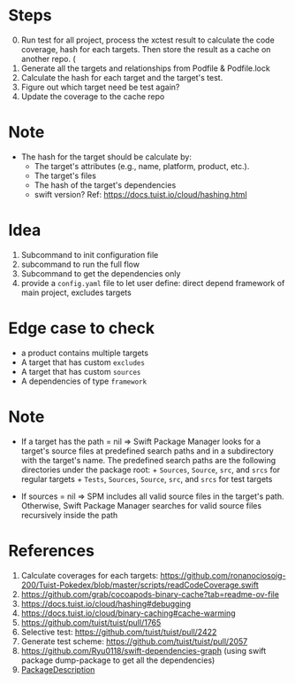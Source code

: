 
# Steps

0. Run test for all project, process the xctest result to calculate the code coverage, hash for each targets. Then store the result as a cache on another repo. (
1. Generate all the targets and relationships from Podfile & Podfile.lock
2. Calculate the hash for each target and the target's test.
3. Figure out which target need be test again?
4. Update the coverage to the cache repo

# Note

- The hash for the target should be calculate by:
  + The target's attributes (e.g., name, platform, product, etc.).
  + The target's files
  + The hash of the target's dependencies
  + swift version?
  Ref: https://docs.tuist.io/cloud/hashing.html

# Idea

1. Subcommand to init configuration file
2. subcommand to run the full flow
3. Subcommand to get the dependencies only
4. provide a `config.yaml` file to let user define: direct depend framework of main project, excludes targets

# Edge case to check

- a product contains multiple targets
- A target that has custom `excludes`
- A target that has custom `sources`
-  A dependencies of type `framework`

# Note

- If a target has the path = nil => Swift Package Manager looks for a target's source files at predefined search paths and in a subdirectory with the target's name.
    The predefined search paths are the following directories under the package root:
        + `Sources`, `Source`, `src`, and `srcs` for regular targets
        + `Tests`, `Sources`, `Source`, `src`, and `srcs` for test targets
        
- If sources = nil => SPM includes all valid source files in the target's path. Otherwise, Swift Package Manager searches for valid source files recursively inside the path

# References

1. Calculate coverages for each targets: https://github.com/ronanociosoig-200/Tuist-Pokedex/blob/master/scripts/readCodeCoverage.swift
2. https://github.com/grab/cocoapods-binary-cache?tab=readme-ov-file
3. https://docs.tuist.io/cloud/hashing#debugging
4. https://docs.tuist.io/cloud/binary-caching#cache-warming
5. https://github.com/tuist/tuist/pull/1765
7. Selective test: https://github.com/tuist/tuist/pull/2422
8. Generate test scheme: https://github.com/tuist/tuist/pull/2057
9. https://github.com/Ryu0118/swift-dependencies-graph (using swift package dump-package to get all the dependencies)
10. [PackageDescription](https://developer.apple.com/documentation/packagedescription)
